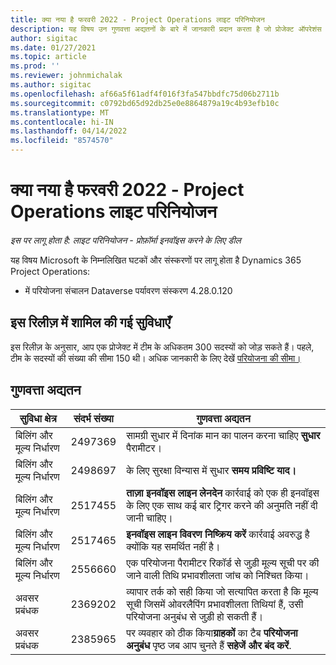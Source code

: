 ```yaml
---
title: क्या नया है फरवरी 2022 - Project Operations लाइट परिनियोजन
description: यह विषय उन गुणवत्ता अद्यतनों के बारे में जानकारी प्रदान करता है जो प्रोजेक्ट ऑपरेशंस लाइट परिनियोजन के फरवरी 2022 रिलीज़ में उपलब्ध हैं।
author: sigitac
ms.date: 01/27/2021
ms.topic: article
ms.prod: ''
ms.reviewer: johnmichalak
ms.author: sigitac
ms.openlocfilehash: af66a5f61adf4f016f3fa547bbdfc75d06b2711b
ms.sourcegitcommit: c0792bd65d92db25e0e8864879a19c4b93efb10c
ms.translationtype: MT
ms.contentlocale: hi-IN
ms.lasthandoff: 04/14/2022
ms.locfileid: "8574570"
---
```

# <a name="whats-new-february-2022---project-operations-lite-deployment"></a>क्या नया है फरवरी 2022 - Project Operations लाइट परिनियोजन

_इस पर लागू होता है: लाइट परिनियोजन - प्रोफ़ॉर्मा इनवॉइस करने के लिए डील_

यह विषय Microsoft के निम्नलिखित घटकों और संस्करणों पर लागू होता है Dynamics 365 Project Operations:

- में परियोजना संचालन Dataverse पर्यावरण संस्करण 4.28.0.120

## <a name="features-included-in-this-release"></a>इस रिलीज़ में शामिल की गई सुविधाएँ

इस रिलीज़ के अनुसार, आप एक प्रोजेक्ट में टीम के अधिकतम 300 सदस्यों को जोड़ सकते हैं। पहले, टीम के सदस्यों की संख्या की सीमा 150 थी। अधिक जानकारी के लिए देखें [परियोजना की सीमा।](../../project-management/create-wbs.md#project-limitations)

## <a name="quality-updates"></a>गुणवत्ता अद्यतन

| सुविधा क्षेत्र | संदर्भ संख्या | गुणवत्ता अद्यतन |
| --- | --- | --- |
| बिलिंग और मूल्य निर्धारण | 2497369 | सामग्री सुधार में दिनांक मान का पालन करना चाहिए **सुधार** पैरामीटर। |
| बिलिंग और मूल्य निर्धारण | 2498697 | के लिए सुरक्षा विन्यास में सुधार **समय प्रविष्टि याद।** |
| बिलिंग और मूल्य निर्धारण | 2517455 | **ताज़ा इनवॉइस लाइन लेनदेन** कार्रवाई को एक ही इनवॉइस के लिए एक साथ कई बार ट्रिगर करने की अनुमति नहीं दी जानी चाहिए। |
| बिलिंग और मूल्य निर्धारण | 2517465 | **इनवॉइस लाइन विवरण निष्क्रिय करें** कार्रवाई अवरुद्ध है क्योंकि यह समर्थित नहीं है। |
| बिलिंग और मूल्य निर्धारण | 2556660 | एक परियोजना पैरामीटर रिकॉर्ड से जुड़ी मूल्य सूची पर की जाने वाली तिथि प्रभावशीलता जांच को निश्चित किया। |
|  अवसर प्रबंधक | 2369202 | व्यापार तर्क को सही किया जो सत्यापित करता है कि मूल्य सूची जिसमें ओवरलैपिंग प्रभावशीलता तिथियां हैं, उसी परियोजना अनुबंध से जुड़ी हो सकती हैं। |
|  अवसर प्रबंधक | 2385965 | पर व्यवहार को ठीक किया**ग्राहकों** का टैब **परियोजना अनुबंध** पृष्ठ जब आप चुनते हैं **सहेजें और बंद करें**. |
